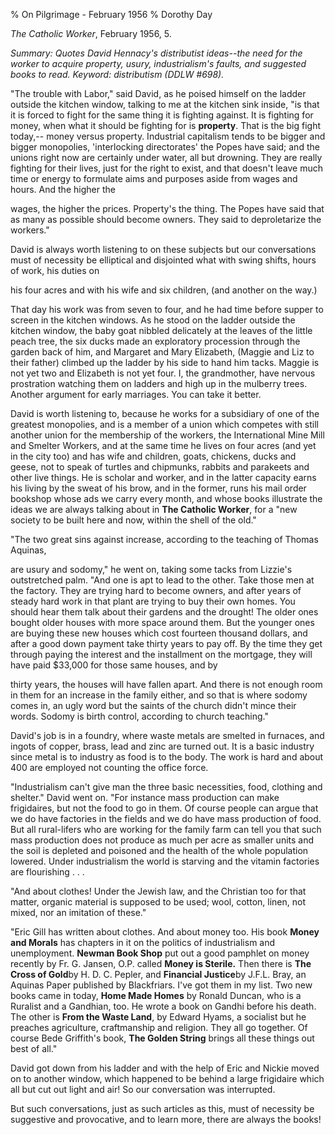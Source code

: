 % On Pilgrimage - February 1956
% Dorothy Day

*The Catholic Worker*, February 1956, 5.

*Summary: Quotes David Hennacy's distributist ideas--the need for the
worker to acquire property, usury, industrialism's faults, and suggested
books to read. Keyword: distributism (DDLW \#698).*

"The trouble with Labor," said David, as he poised himself on the ladder
outside the kitchen window, talking to me at the kitchen sink inside,
"is that it is forced to fight for the same thing it is fighting
against. It is fighting for money, when what it should be fighting for
is **property**. That is the big fight today,-- money versus property.
Industrial capitalism tends to be bigger and bigger monopolies,
'interlocking directorates' the Popes have said; and the unions right
now are certainly under water, all but drowning. They are really
fighting for their lives, just for the right to exist, and that doesn't
leave much time or energy to formulate aims and purposes aside from
wages and hours. And the higher the

wages, the higher the prices. Property's the thing. The Popes have said
that as many as possible should become owners. They said to
deproletarize the workers."

David is always worth listening to on these subjects but our
conversations must of necessity be elliptical and disjointed what with
swing shifts, hours of work, his duties on

his four acres and with his wife and six children, (and another on the
way.)

That day his work was from seven to four, and he had time before supper
to screen in the kitchen windows. As he stood on the ladder outside the
kitchen window, the baby goat nibbled delicately at the leaves of the
little peach tree, the six ducks made an exploratory procession through
the garden back of him, and Margaret and Mary Elizabeth, (Maggie and Liz
to their father) climbed up the ladder by his side to hand him tacks.
Maggie is not yet two and Elizabeth is not yet four. I, the grandmother,
have nervous prostration watching them on ladders and high up in the
mulberry trees. Another argument for early marriages. You can take it
better.

David is worth listening to, because he works for a subsidiary of one of
the greatest monopolies, and is a member of a union which competes with
still another union for the membership of the workers, the International
Mine Mill and Smelter Workers, and at the same time he lives on four
acres (and yet in the city too) and has wife and children, goats,
chickens, ducks and geese, not to speak of turtles and chipmunks,
rabbits and parakeets and other live things. He is scholar and worker,
and in the latter capacity earns his living by the sweat of his brow,
and in the former, runs his mail order bookshop whose ads we carry every
month, and whose books illustrate the ideas we are always talking about
in **The Catholic Worker**, for a "new society to be built here and now,
within the shell of the old."

"The two great sins against increase, according to the teaching of
Thomas Aquinas,

are usury and sodomy," he went on, taking some tacks from Lizzie's
outstretched palm. "And one is apt to lead to the other. Take those men
at the factory. They are trying hard to become owners, and after years
of steady hard work in that plant are trying to buy their own homes. You
should hear them talk about their gardens and the drought! The older
ones bought older houses with more space around them. But the younger
ones are buying these new houses which cost fourteen thousand dollars,
and after a good down payment take thirty years to pay off. By the time
they get through paying the interest and the installment on the
mortgage, they will have paid \$33,000 for those same houses, and by

thirty years, the houses will have fallen apart. And there is not enough
room in them for an increase in the family either, and so that is where
sodomy comes in, an ugly word but the saints of the church didn't mince
their words. Sodomy is birth control, according to church teaching."

David's job is in a foundry, where waste metals are smelted in furnaces,
and ingots of copper, brass, lead and zinc are turned out. It is a basic
industry since metal is to industry as food is to the body. The work is
hard and about 400 are employed not counting the office force.

"Industrialism can't give man the three basic necessities, food,
clothing and shelter." David went on. "For instance mass production can
make frigidaires, but not the food to go in them. Of course people can
argue that we do have factories in the fields and we do have mass
production of food. But all rural-lifers who are working for the family
farm can tell you that such mass production does not produce as much per
acre as smaller units and the soil is depleted and poisoned and the
health of the whole population lowered. Under industrialism the world is
starving and the vitamin factories are flourishing . . .

"And about clothes! Under the Jewish law, and the Christian too for that
matter, organic material is supposed to be used; wool, cotton, linen,
not mixed, nor an imitation of these."

"Eric Gill has written about clothes. And about money too. His book
**Money and Morals** has chapters in it on the politics of
industrialism and unemployment. **Newman Book Shop** put out a good
pamphlet on money recently by Fr. G. Jansen, O.P. called **Money is
Sterile.** Then there is **The Cross of Gold**by H. D. C. Pepler, and
**Financial Justice**by J.F.L. Bray, an Aquinas Paper published by
Blackfriars. I've got them in my list. Two new books came in today,
**Home Made Homes** by Ronald Duncan, who is a Ruralist and a Gandhian,
too. He wrote a book on Gandhi before his death. The other is **From the
Waste Land**, by Edward Hyams, a socialist but he preaches agriculture,
craftmanship and religion. They all go together. Of course Bede
Griffith's book, **The Golden String** brings all these things out best
of all."

David got down from his ladder and with the help of Eric and Nickie
moved on to another window, which happened to be behind a large
frigidaire which all but cut out light and air! So our conversation was
interrupted.

But such conversations, just as such articles as this, must of necessity
be suggestive and provocative, and to learn more, there are always the
books!
